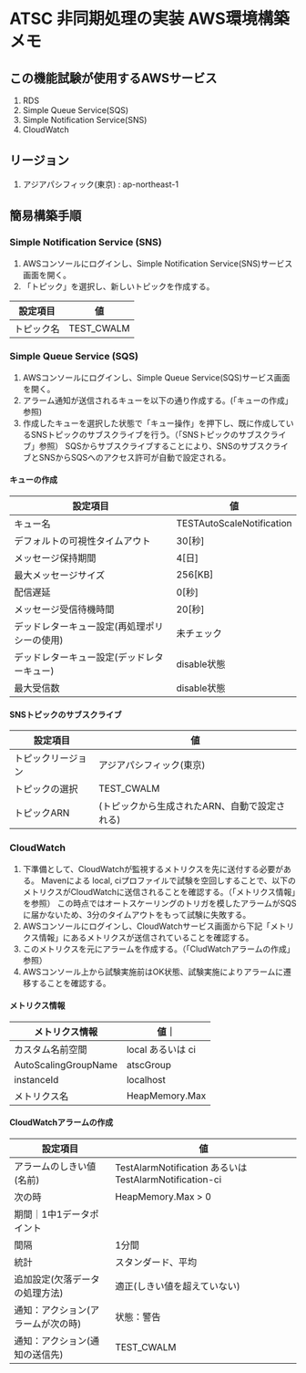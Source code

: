 # ATSC 非同期処理の実装 AWS環境構築メモ

## この機能試験が使用するAWSサービス
1. RDS
2. Simple Queue Service(SQS)
3. Simple Notification Service(SNS)
4. CloudWatch

## リージョン
1. アジアパシフィック(東京) : ap-northeast-1

## 簡易構築手順

### Simple Notification Service (SNS)
1. AWSコンソールにログインし、Simple Notification Service(SNS)サービス画面を開く。
2. 「トピック」を選択し、新しいトピックを作成する。

|設定項目| 値 |
|------|----|
|トピック名|TEST_CWALM|

### Simple Queue Service (SQS)
1. AWSコンソールにログインし、Simple Queue Service(SQS)サービス画面を開く。
2. アラーム通知が送信されるキューを以下の通り作成する。(「キューの作成」参照)
3. 作成したキューを選択した状態で「キュー操作」を押下し、既に作成しているSNSトピックのサブスクライブを行う。（「SNSトピックのサブスクライブ」参照）
   SQSからサブスクライブすることにより、SNSのサブスクライブとSNSからSQSへのアクセス許可が自動で設定される。

#### キューの作成

|設定項目| 値 |
|------|----|
|キュー名| TESTAutoScaleNotification |
|デフォルトの可視性タイムアウト| 30[秒\] |
|メッセージ保持期間 |4[日\] |
|最大メッセージサイズ|256[KB\] |
|配信遅延|0[秒\] |
|メッセージ受信待機時間|20[秒\] |
|デッドレターキュー設定(再処理ポリシーの使用)|未チェック|
|デッドレターキュー設定(デッドレターキュー)|disable状態|
|最大受信数|disable状態|

#### SNSトピックのサブスクライブ

|設定項目| 値 |
|------|----|
|トピックリージョン|アジアパシフィック(東京)|
|トピックの選択|TEST_CWALM|
|トピックARN|(トピックから生成されたARN、自動で設定される)|

### CloudWatch

1. 下準備として、CloudWatchが監視するメトリクスを先に送付する必要がある。
   Mavenによる local, ciプロファイルで試験を空回しすることで、以下のメトリクスがCloudWatchに送信されることを確認する。（「メトリクス情報」を参照）
   この時点ではオートスケーリングのトリガを模したアラームがSQSに届かないため、3分のタイムアウトをもって試験に失敗する。
2. AWSコンソールにログインし、CloudWatchサービス画面から下記「メトリクス情報」にあるメトリクスが送信されていることを確認する。
3. このメトリクスを元にアラームを作成する。（「CludWatchアラームの作成」参照）
4. AWSコンソール上から試験実施前はOK状態、試験実施によりアラームに遷移することを確認する。

#### メトリクス情報

|メトリクス情報|値｜
|------|----|
|カスタム名前空間|local あるいは ci|
|AutoScalingGroupName|atscGroup|
|instanceId|localhost|
|メトリクス名|HeapMemory.Max|

#### CloudWatchアラームの作成

|設定項目| 値 |
|------|----|
|アラームのしきい値(名前)|TestAlarmNotification あるいは TestAlarmNotification-ci|
|次の時|HeapMemory.Max > 0|
|期間｜1中1データポイント|
|間隔|1分間|
|統計|スタンダード、平均|
|追加設定(欠落データの処理方法)|適正(しきい値を超えていない)|
|通知：アクション(アラームが次の時)|状態：警告|
|通知：アクション(通知の送信先)|TEST_CWALM|
